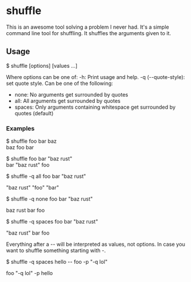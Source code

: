 # shuffle

This is an awesome tool solving a problem I never had. It's a simple command line tool for shuffling. It shuffles the arguments given to it.

## Usage

  $ shuffle [options] [values ...]

Where options can be one of:
-h: Print usage and help.
-q (--quote-style): set quote style. Can be one of the following:
  * none: No arguments get surrounded by quotes
  * all: All arguments get surrounded by quotes
  * spaces: Only arguments containing whitespace get surrounded by quotes (default)

### Examples

$ shuffle foo bar baz  
 baz foo bar

$ shuffle foo bar "baz rust"  
 bar "baz rust" foo

$ shuffle -q all foo bar "baz rust"

 "baz rust" "foo" "bar"

$ shuffle -q none foo bar "baz rust"

 baz rust bar foo

$ shuffle -q spaces foo bar "baz rust"

 "baz rust" bar foo

Everything after a -- will be interpreted as values, not options. In case you want to shuffle something starting with -.

$ shuffle -q spaces hello -- foo -p "-q lol"

 foo "-q lol" -p hello


